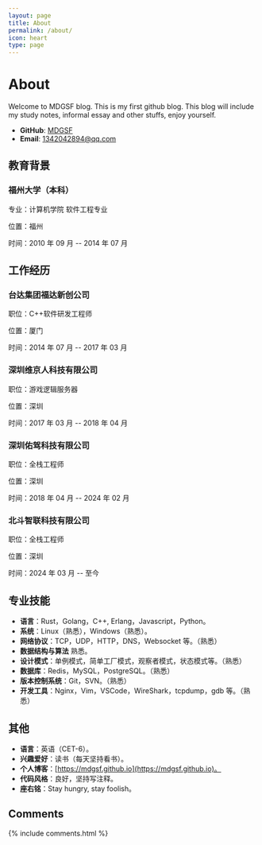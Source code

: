 ```yaml
---
layout: page
title: About
permalink: /about/
icon: heart
type: page
---
```


# About

Welcome to MDGSF blog.
This is my first github blog. This blog will
include my study notes, informal essay and other
stuffs, enjoy yourself.

* **GitHub**: [MDGSF](https://github.com/MDGSF)
* **Email**: 1342042894@qq.com

## 教育背景

### 福州大学（本科）

专业：计算机学院  软件工程专业

位置：福州

时间：2010 年 09 月 -- 2014 年 07 月

## 工作经历

### 台达集团福达新创公司

职位：C++软件研发工程师

位置：厦门

时间：2014 年 07 月 -- 2017 年 03 月

### 深圳维京人科技有限公司

职位：游戏逻辑服务器

位置：深圳

时间：2017 年 03 月 -- 2018 年 04 月

### 深圳佑驾科技有限公司

职位：全栈工程师

位置：深圳

时间：2018 年 04 月 -- 2024 年 02 月

### 北斗智联科技有限公司

职位：全栈工程师

位置：深圳

时间：2024 年 03 月 -- 至今

## 专业技能

* **语言**：Rust，Golang，C++, Erlang，Javascript，Python。
* **系统**：Linux（熟悉），Windows（熟悉）。
* **网络协议**：TCP，UDP，HTTP，DNS，Websocket 等。（熟悉）
* **数据结构与算法** 熟悉。
* **设计模式**：单例模式，简单工厂模式，观察者模式，状态模式等。（熟悉）
* **数据库**：Redis，MySQL，PostgreSQL。（熟悉）
* **版本控制系统**：Git，SVN。（熟悉）
* **开发工具**：Nginx，Vim，VSCode，WireShark，tcpdump，gdb 等。（熟悉）


## 其他

* **语言**：英语（CET-6）。
* **兴趣爱好**：读书（每天坚持看书）。
* **个人博客**：[https://mdgsf.github.io](https://mdgsf.github.io)。
* **代码风格**：良好，坚持写注释。
* **座右铭**：Stay hungry, stay foolish。

## Comments

{% include comments.html %}
